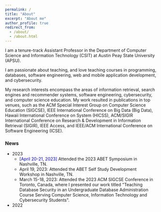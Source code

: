 ```yaml
---
permalink: /
title: "About"
excerpt: "About me"
author_profile: true
redirect_from: 
  - /about/
  - /about.html
---
```

I am a tenure-track Assistant Professor in the <a style="text-decoration:none" href="https://www.apsu.edu/csci/">Department of Computer Science and Information Technology (CSIT)</a> at <a style="text-decoration:none" href="https://www.apsu.edu/index.php">Austin Peay State University (APSU)</a>. 

I am passionate about teaching, and love teaching courses in programming, databases, software engineering, web and mobile application development, and  cybersecurity.

My research interests encompass the areas of information retrieval, search engines and recommender systems, software engineering, cybersecurity, and computer science education. My work resulted in publications in top venues, such as the ACM Special Interest Group on Computer Science Education (SIGCSE), IEEE International Conference on Big Data (Big Data), Hawaii International Conference on System (HICSS), ACM/SIGIR International Conference on Research & Development in Information Retrieval (SIGIR), IEEE Access, and IEEE/ACM International Conference on Software Engineering (ICSE). 

### News

  * 2023 
      * <span style="color: blue">[April 20-21, 2023]</span> Attended the 2023 ABET Symposium in Nashville, TN.
      * April 19, 2023: Attended the ABET Self Study Development Workshop in Nashville, TN.  
      * March 15-18, 2023: Attended the 2023 ACM SIGCSE Conference in Toronto, Canada, where I presented our work titled "Teaching Database Security in an Undergraduate Database Administration Course Serving Computer Science, Information Technology and Cybersecurity Students".
  * 2022
    
